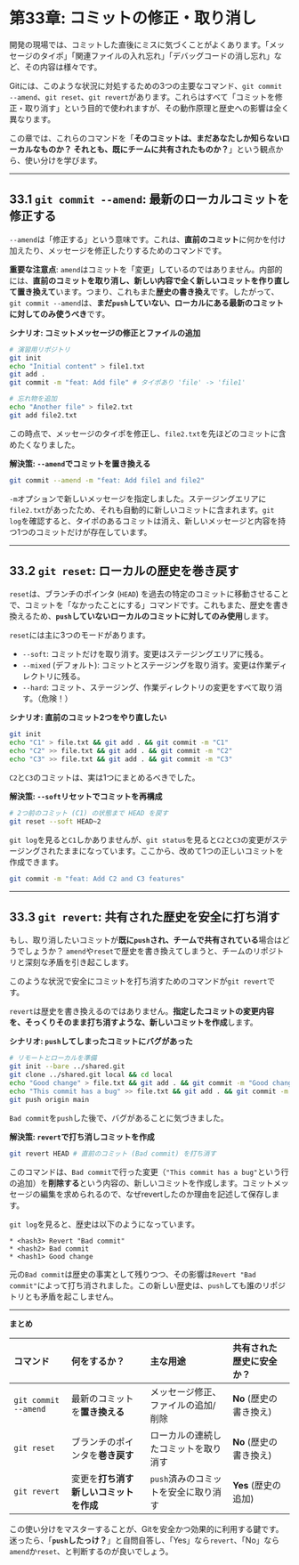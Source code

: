 # 第33章: コミットの修正・取り消し

開発の現場では、コミットした直後にミスに気づくことがよくあります。「メッセージのタイポ」「関連ファイルの入れ忘れ」「デバッグコードの消し忘れ」など、その内容は様々です。

Gitには、このような状況に対処するための3つの主要なコマンド、`git commit --amend`、`git reset`、`git revert`があります。これらはすべて「コミットを修正・取り消す」という目的で使われますが、その動作原理と歴史への影響は全く異なります。

この章では、これらのコマンドを「**そのコミットは、まだあなたしか知らないローカルなものか？ それとも、既にチームに共有されたものか？**」という観点から、使い分けを学びます。

---
## 33.1 `git commit --amend`: 最新のローカルコミットを修正する

`--amend`は「修正する」という意味です。これは、**直前のコミット**に何かを付け加えたり、メッセージを修正したりするためのコマンドです。

**重要な注意点**: `amend`はコミットを「変更」しているのではありません。内部的には、**直前のコミットを取り消し、新しい内容で全く新しいコミットを作り直して置き換えて**います。つまり、これもまた**歴史の書き換え**です。したがって、`git commit --amend`は、**まだ`push`していない、ローカルにある最新のコミットに対してのみ使うべき**です。

**シナリオ: コミットメッセージの修正とファイルの追加**
```bash
# 演習用リポジトリ
git init
echo "Initial content" > file1.txt
git add .
git commit -m "feat: Add file" # タイポあり 'file' -> 'file1'

# 忘れ物を追加
echo "Another file" > file2.txt
git add file2.txt
```
この時点で、メッセージのタイポを修正し、`file2.txt`を先ほどのコミットに含めたくなりました。

**解決策: `--amend`でコミットを置き換える**
```bash
git commit --amend -m "feat: Add file1 and file2"
```
`-m`オプションで新しいメッセージを指定しました。ステージングエリアに`file2.txt`があったため、それも自動的に新しいコミットに含まれます。`git log`を確認すると、タイポのあるコミットは消え、新しいメッセージと内容を持つ1つのコミットだけが存在しています。

---
## 33.2 `git reset`: ローカルの歴史を巻き戻す

`reset`は、ブランチのポインタ (`HEAD`) を過去の特定のコミットに移動させることで、コミットを「なかったことにする」コマンドです。これもまた、歴史を書き換えるため、**`push`していないローカルのコミットに対してのみ使用**します。

`reset`には主に3つのモードがあります。
-   `--soft`: コミットだけを取り消す。変更はステージングエリアに残る。
-   `--mixed` (デフォルト): コミットとステージングを取り消す。変更は作業ディレクトリに残る。
-   `--hard`: コミット、ステージング、作業ディレクトリの変更をすべて取り消す。（危険！）

**シナリオ: 直前のコミット2つをやり直したい**
```bash
git init
echo "C1" > file.txt && git add . && git commit -m "C1"
echo "C2" >> file.txt && git add . && git commit -m "C2"
echo "C3" >> file.txt && git add . && git commit -m "C3"
```
`C2`と`C3`のコミットは、実は1つにまとめるべきでした。

**解決策: `--soft`リセットでコミットを再構成**
```bash
# 2つ前のコミット (C1) の状態まで HEAD を戻す
git reset --soft HEAD~2
```
`git log`を見ると`C1`しかありませんが、`git status`を見ると`C2`と`C3`の変更がステージングされたままになっています。ここから、改めて1つの正しいコミットを作成できます。
```bash
git commit -m "feat: Add C2 and C3 features"
```

---
## 33.3 `git revert`: 共有された歴史を安全に打ち消す

もし、取り消したいコミットが**既に`push`され、チームで共有されている**場合はどうでしょうか？ `amend`や`reset`で歴史を書き換えてしまうと、チームのリポジトリと深刻な矛盾を引き起こします。

このような状況で安全にコミットを打ち消すためのコマンドが`git revert`です。

`revert`は歴史を書き換えるのではありません。**指定したコミットの変更内容を、そっくりそのまま打ち消すような、新しいコミットを作成**します。

**シナリオ: `push`してしまったコミットにバグがあった**
```bash
# リモートとローカルを準備
git init --bare ../shared.git
git clone ../shared.git local && cd local
echo "Good change" > file.txt && git add . && git commit -m "Good change"
echo "This commit has a bug" >> file.txt && git add . && git commit -m "Bad commit"
git push origin main
```
`Bad commit`を`push`した後で、バグがあることに気づきました。

**解決策: `revert`で打ち消しコミットを作成**
```bash
git revert HEAD # 直前のコミット (Bad commit) を打ち消す
```
このコマンドは、`Bad commit`で行った変更（`"This commit has a bug"`という行の追加）を**削除する**という内容の、新しいコミットを作成します。コミットメッセージの編集を求められるので、なぜrevertしたのか理由を記述して保存します。

`git log`を見ると、歴史は以下のようになっています。
```
* <hash3> Revert "Bad commit"
* <hash2> Bad commit
* <hash1> Good change
```
元の`Bad commit`は歴史の事実として残りつつ、その影響は`Revert "Bad commit"`によって打ち消されました。この新しい歴史は、`push`しても誰のリポジトリとも矛盾を起こしません。

---
**まとめ**

| コマンド | 何をするか？ | 主な用途 | 共有された歴史に安全か？ |
| :--- | :--- | :--- | :--- |
| `git commit --amend` | 最新のコミットを**置き換える** | メッセージ修正、ファイルの追加/削除 | **No** (歴史の書き換え) |
| `git reset` | ブランチのポインタを**巻き戻す** | ローカルの連続したコミットを取り消す | **No** (歴史の書き換え) |
| `git revert` | 変更を**打ち消す新しいコミットを作成** | `push`済みのコミットを安全に取り消す | **Yes** (歴史の追加) |

この使い分けをマスターすることが、Gitを安全かつ効果的に利用する鍵です。迷ったら、「**`push`したっけ？**」と自問自答し、「Yes」なら`revert`、「No」なら`amend`か`reset`、と判断するのが良いでしょう。
